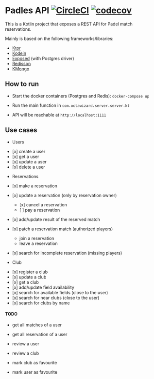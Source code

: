 # Padles API [![CircleCI](https://circleci.com/gh/octawizard/padles-api/tree/master.svg?style=shield)](https://circleci.com/gh/octawizard/padles-api/tree/master) [![codecov](https://codecov.io/gh/octawizard/padles-api/branch/master/graph/badge.svg)](https://codecov.io/gh/octawizard/padles-api)

This is a Kotlin project that exposes a REST API for Padel match reservations.

Mainly is based on the following frameworks/libraries:
* [Ktor](https://ktor.io/)
* [Kodein](https://github.com/Kodein-Framework/Kodein-DI)
* [Exposed](https://github.com/JetBrains/Exposed) (with Postgres driver)
* [Redisson](https://github.com/redisson/redisson)
* [KMongo](https://litote.org/kmongo/)

## How to run
* Start the docker containers (Postgres and Redis):
`docker-compose up`

* Run the main function in `com.octawizard.server.server.kt`

* API will be reachable at `http://localhost:1111`

## Use cases
* Users
- \[x] create a user
- \[x] get a user
- \[x] update a user
- \[x] delete a user

* Reservations
- \[x] make a reservation
- \[x] update a reservation (only by reservation owner)
    - \[x] cancel a reservation
    - \[ ] pay a reservation

- \[x] add/update result of the reserved match
- \[x] patch a reservation match (authorized players)
    * join a reservation
    * leave a reservation

- \[x] search for incomplete reservation (missing players)

* Club
- \[x] register a club
- \[x] update a club
- \[x] get a club
- \[x] add/update field availability
- \[x] search for available fields (close to the user)
- \[x] search for near clubs (close to the user)
- \[x] search for clubs by name

#### TODO 
* get all matches of a user
* get all reservation of a user

* review a user
* review a club

* mark club as favourite
* mark user as favourite
